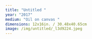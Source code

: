 ```yaml
---
title: "Untitled "
year: "2017"
medium: "Oil on canvas "
dimensions: 12x16in. / 30.48x40.65cm
image: /img/untitled/_l3d9224.jpeg
---
```




